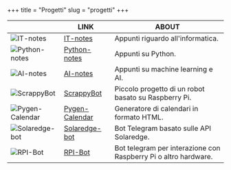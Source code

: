 +++
title = "Progetti"
slug = "progetti"
+++

|  | LINK | ABOUT |
|---|------|-------|
| ![IT-notes](../../images/itnotes.png) | [IT-notes](https://fatualux.github.io/it-notes/) | Appunti riguardo all'informatica. |
| ![Python-notes](../../images/python_notes.png) | [Python-notes](https://fatualux.github.io/python-notes/) | Appunti su Python. |
| ![AI-notes](../../images/ai_notes.png) | [AI-notes](https://fatualux.github.io/AI-notes/) | Appunti su machine learning e AI. |
| ![ScrappyBot](../../images/scrappybot.png) | [ScrappyBot](https://gitlab.com/fatualux/scrappybot) | Piccolo progetto di un robot basato su Raspberry Pi. |
| ![Pygen-Calendar](../../images/pygen-cal.png) | [Pygen-Calendar](https://gitlab.com/fatualux/pygen-calendar) | Generatore di calendari in formato HTML. |
| ![Solaredge-bot](../../images/solaredge-bot.png) | [Solaredge-bot](https://gitlab.com/fatualux/solaredge-bot) | Bot Telegram basato sulle API Solaredge. |
| ![RPI-Bot](../../images/rpi-bot.png) | [RPI-Bot](https://gitlab.com/fatualux/rpi-bot) | Bot telegram per interazione con Raspberry Pi o altro hardware. |
